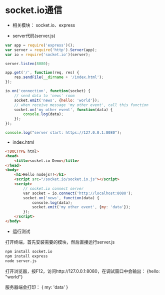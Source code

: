 # socket.io通信
* 相关模块： socket.io、express

* server代码(server.js)
```js
var app = require('express')();
var server = require('http').Server(app);
var io = require('socket.io')(server);

server.listen(8080);

app.get('/', function(req, res) {
    res.sendFile(__dirname + '/index.html');
});

io.on('connection', function(socket) {
    // send data to 'news' room
    socket.emit('news', {hello: 'world'});
    // when receive message 'my other event', call this function
    socket.on('my other event', function(data) {
        console.log(data);
    });
});

console.log("server start: https://127.0.0.1:8080");
```
* index.html
```html
<!DOCTYPE html>
<head>
    <title>socket.io Demo</title>
</head>
<body>
    <h1>Hello nodejs!!</h1>
    <script src="/socket.io/socket.io.js"></script>
    <script>
        // socket.io connect server
        var socket = io.connect('http://localhost:8080');
        socket.on('news', function(data) {
            console.log(data);
            socket.emit('my other event', {my: 'data'});
        });
    </script>
</body>
```
* 运行测试

打开终端，首先安装需要的模块，然后直接运行server.js
```sh
npm install socket.io
npm install express
node server.js
```
打开浏览器，按F12，访问http://127.0.0.1:8080，在调试窗口中会输出：
{hello: "world"}

服务器端会打印：
{ my: 'data' }
